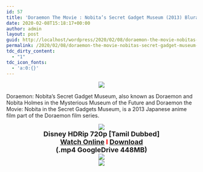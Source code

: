 ```yaml
---
id: 57
title: 'Doraemon The Movie : Nobita’s Secret Gadget Museum (2013) Bluray &#8211; 720p &#8211; [Tamil Dubbed] &#8211; x264 &#8211; 450MB'
date: 2020-02-08T15:18:17+00:00
author: admin
layout: post
guid: http://localhost/wordpress/2020/02/08/doraemon-the-movie-nobitas-secret-gadget-museum-2013-bluray-720p-tamil-dubbed-x264-450mb/
permalink: /2020/02/08/doraemon-the-movie-nobitas-secret-gadget-museum-2013-bluray-720p-tamil-dubbed-x264-450mb/
tdc_dirty_content:
  - "1"
tdc_icon_fonts:
  - 'a:0:{}'
---
```

<div dir="ltr" style="text-align: left;" trbidi="on">
  <div class="separator" style="clear: both; text-align: center;">
    <a href="https://4.bp.blogspot.com/-0Q2JPmo9GXM/XJG-DEkmJrI/AAAAAAAAAPs/oQlqRcNYlkEBseJQL2ngzOGMGnmRFyQHQCLcBGAs/s1600/Nobita{5e176f9fcfde9aba7eb9c28cb91a5314fc67fc5fae859004e1132ccc1df19f4f}2527s_Secret_Gadget_Museum_-_Game_cover.jpg" imageanchor="1" style="margin-left: 1em; margin-right: 1em;"><img border="0" data-original-height="754" data-original-width="720" src="https://4.bp.blogspot.com/-0Q2JPmo9GXM/XJG-DEkmJrI/AAAAAAAAAPs/oQlqRcNYlkEBseJQL2ngzOGMGnmRFyQHQCLcBGAs/s1600/Nobita{5e176f9fcfde9aba7eb9c28cb91a5314fc67fc5fae859004e1132ccc1df19f4f}2527s_Secret_Gadget_Museum_-_Game_cover.jpg" /></a>
  </div>
  
  <h3 class="bNg8Rb" style="background-color: white; clip: rect(1px, 1px, 1px, 1px); color: #222222; font-family: arial, sans-serif; font-size: medium; font-weight: normal; height: 1px; margin: 0px; overflow: hidden; padding: 0px; position: absolute; white-space: nowrap; width: 1px; z-index: -1000;">
    Description
  </h3>
  
  <p>
    <span style="background-color: white; color: #222222; font-family: "arial" , sans-serif; font-size: x-small;">Doraemon: Nobita&#8217;s Secret Gadget Museum, also known as Doraemon and Nobita Holmes in the Mysterious Museum of the Future and Doraemon the Movie: Nobita in the Secret Gadgets Museum, is a 2013 Japanese anime film part of the Doraemon film series.</span>
  </p>
  
  <div class="separator" style="clear: both; text-align: center;">
    <a href="https://2.bp.blogspot.com/-fai1ZuUwnbA/XIjy2aT4irI/AAAAAAAAANw/WFW0YRK47_8GLAt3pPBSzBk0GJA6Mk5fgCPcBGAYYCw/s1600/torrborder.gif" imageanchor="1" style="margin-left: 1em; margin-right: 1em;"><img border="0" data-original-height="3" data-original-width="500" src="https://2.bp.blogspot.com/-fai1ZuUwnbA/XIjy2aT4irI/AAAAAAAAANw/WFW0YRK47_8GLAt3pPBSzBk0GJA6Mk5fgCPcBGAYYCw/s1600/torrborder.gif" /></a>
  </div>
  
  <div style="text-align: center;">
    <span style="background-color: white; font-family: "arial" , sans-serif;"><b><span style="font-size: large;">Disney HDRip 720p [Tamil Dubbed]</span></b></span>
  </div>
  
  <div style="text-align: center;">
    <span style="background-color: white; font-family: "arial" , sans-serif;"><b><span style="color: red; font-size: large;"><a href="https://drive.google.com/file/d/16e_c_WZGYznm_Tuo311MiptJjYkAy6pj/view">Watch Online</a>&nbsp;I&nbsp;<a href="https://drive.google.com/file/d/16e_c_WZGYznm_Tuo311MiptJjYkAy6pj/view">Download</a></span></b></span>
  </div>
  
  <div style="text-align: center;">
    <span style="background-color: white; font-family: "arial" , sans-serif;"><b><span style="font-size: large;">(.mp4 GoogleDrive 448MB)</span></b></span>
  </div>
  
  <div style="text-align: center;">
    <img src="https://2.bp.blogspot.com/-fai1ZuUwnbA/XIjy2aT4irI/AAAAAAAAANw/WFW0YRK47_8GLAt3pPBSzBk0GJA6Mk5fgCPcBGAYYCw/s1600/torrborder.gif" />
  </div>
  
  <div class="separator" style="clear: both; text-align: center;">
    <a href="https://thumb.oloadcdn.net/splash/9VEZ-GpBQE0/5UHxRx8e1ts.jpg" imageanchor="1" style="margin-left: 1em; margin-right: 1em;"><img border="0" data-original-height="449" data-original-width="800" src="https://thumb.oloadcdn.net/splash/9VEZ-GpBQE0/5UHxRx8e1ts.jpg" /></a>
  </div>
  
  <div style="text-align: center;">
  </div>
</div>